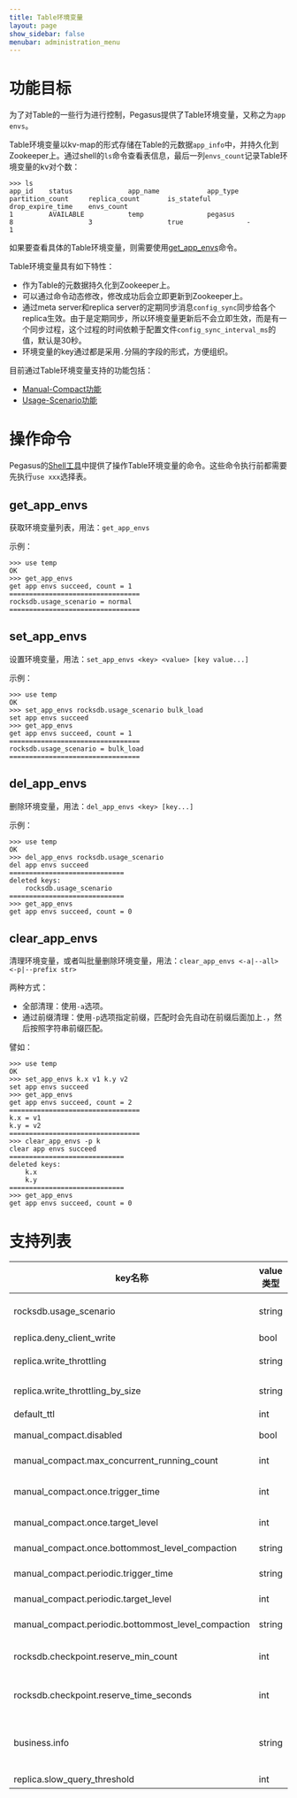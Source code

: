```yaml
---
title: Table环境变量
layout: page
show_sidebar: false
menubar: administration_menu
---
```


# 功能目标

为了对Table的一些行为进行控制，Pegasus提供了Table环境变量，又称之为`app envs`。

Table环境变量以kv-map的形式存储在Table的元数据`app_info`中，并持久化到Zookeeper上。通过shell的`ls`命令查看表信息，最后一列`envs_count`记录Table环境变量的kv对个数：
```
>>> ls
app_id    status              app_name            app_type            partition_count     replica_count       is_stateful         drop_expire_time    envs_count          
1         AVAILABLE           temp                pegasus             8                   3                   true                -                   1     
```

如果要查看具体的Table环境变量，则需要使用[get_app_envs](#get_app_envs)命令。

Table环境变量具有如下特性：
* 作为Table的元数据持久化到Zookeeper上。
* 可以通过命令动态修改，修改成功后会立即更新到Zookeeper上。
* 通过meta server和replica server的定期同步消息`config_sync`同步给各个replica生效。由于是定期同步，所以环境变量更新后不会立即生效，而是有一个同步过程，这个过程的时间依赖于配置文件`config_sync_interval_ms`的值，默认是30秒。
* 环境变量的key通过都是采用`.`分隔的字段的形式，方便组织。

目前通过Table环境变量支持的功能包括：
* [Manual-Compact功能](manual-compact)
* [Usage-Scenario功能](usage-scenario)

# 操作命令
Pegasus的[Shell工具](/overview/shell#set_app_envs)中提供了操作Table环境变量的命令。这些命令执行前都需要先执行`use xxx`选择表。

## get_app_envs
获取环境变量列表，用法：`get_app_envs`

示例：
```
>>> use temp
OK
>>> get_app_envs
get app envs succeed, count = 1
=================================
rocksdb.usage_scenario = normal
=================================
```
## set_app_envs
设置环境变量，用法：`set_app_envs <key> <value> [key value...]`

示例：
```
>>> use temp
OK
>>> set_app_envs rocksdb.usage_scenario bulk_load
set app envs succeed
>>> get_app_envs
get app envs succeed, count = 1
=================================
rocksdb.usage_scenario = bulk_load
=================================
```

## del_app_envs
删除环境变量，用法：`del_app_envs <key> [key...]`

示例：
```
>>> use temp
OK
>>> del_app_envs rocksdb.usage_scenario
del app envs succeed
=============================
deleted keys:
    rocksdb.usage_scenario
=============================
>>> get_app_envs
get app envs succeed, count = 0
```

## clear_app_envs
清理环境变量，或者叫批量删除环境变量，用法：`clear_app_envs <-a|--all> <-p|--prefix str>`

两种方式：
* 全部清理：使用`-a`选项。
* 通过前缀清理：使用`-p`选项指定前缀，匹配时会先自动在前缀后面加上`.`，然后按照字符串前缀匹配。

譬如：
```
>>> use temp
OK
>>> set_app_envs k.x v1 k.y v2
set app envs succeed
>>> get_app_envs
get app envs succeed, count = 2
=================================
k.x = v1
k.y = v2
=================================
>>> clear_app_envs -p k
clear app envs succeed
=============================
deleted keys:
    k.x
    k.y
=============================
>>> get_app_envs
get app envs succeed, count = 0
```

# 支持列表

key名称 | value类型 | value约束 | value示例 | 功能说明 | 支持版本
-- | -- | -- | -- | -- | --
rocksdb.usage_scenario | string | normal \| prefer_write \| bulk_load | bulk_load | [Usage-Scenario](usage-scenario) | 1.8.1
replica.deny_client_write | bool | true \| false | true | 拒绝写请求 | 1.11.2
replica.write_throttling | string | 特定格式 | 1000\*delay\*100 | [流量控制#表级流控](throttling#表级流控) | 1.11.2
replica.write_throttling_by_size | string | 特定格式 | 1000\*delay\*100 | [流量控制#表级流控](throttling#表级流控) | 1.12.0
default_ttl | int | >=0 | 86400 | [表级TTL](/api/ttl#表级TTL) | 1.11.2
manual_compact.disabled | bool | true \| false | true | [Manual-Compact](manual-compact) | 1.9.0
manual_compact.max_concurrent_running_count | int | >=0 | 10 | [Manual-Compact](manual-compact) | 1.11.3
manual_compact.once.trigger_time | int | Unix Timestamp in Seconds | 1547091115 | [Manual-Compact](manual-compact) | 1.8.1
manual_compact.once.target_level | int | -1 \| >=1 | 2 | [Manual-Compact](manual-compact) | 1.8.1
manual_compact.once.bottommost_level_compaction | string | force \| skip | force | [Manual-Compact](manual-compact) | 1.8.1
manual_compact.periodic.trigger_time | string | 特定格式 | 3:00,5:00 | [Manual-Compact](manual-compact) | 1.8.1
manual_compact.periodic.target_level | int | -1 \| >=1 | 2 | [Manual-Compact](manual-compact) | 1.8.1
manual_compact.periodic.bottommost_level_compaction | string | force \| skip | force | [Manual-Compact](manual-compact) | 1.8.1
rocksdb.checkpoint.reserve_min_count | int | >=1 | 2 | [Rocksdb-Checkpoint管理](resource-management#rocksdb-checkpoint管理) | 1.11.3
rocksdb.checkpoint.reserve_time_seconds | int | >=0 | 600 | [Rocksdb-Checkpoint管理](resource-management#rocksdb-checkpoint管理) | 1.11.3
business.info | string | 特定格式(使用utf-8编码) | depart=云平台部-存储平台,user=qinzuoyan&wutao1 | 记录表的业务归属信息，可用于生成账单 | -
replica.slow_query_threshold | int | >=20 | 30 | 慢查询阈值 | 1.12.0
